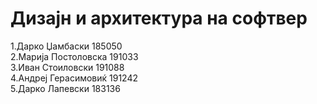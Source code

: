 # Дизајн и архитектура на софтвер

1.Дарко Џамбаски 185050 \
2.Марија Постоловска 191033 \
3.Иван Стоиловски 191088 \
4.Андреј Герасимовиќ 191242 \
5.Дарко Лапевски 183136 
